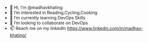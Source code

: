 - 👋 Hi, I’m @madhavkhating
- 👀 I’m interested in Reading,Cycling,Cooking
- 🌱 I’m currently learning DevOps Skills
- 💞️ I’m looking to collaborate on DevOps
- 📫 Reach me on my linkedIn https://www.linkedin.com/in/madhav-khating/

<!---
madhavkhating/madhavkhating is a ✨ special ✨ repository because its `README.md` (this file) appears on your GitHub profile.
You can click the Preview link to take a look at your changes.
--->
